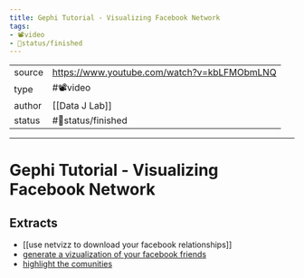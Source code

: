 ```yaml
---
title: Gephi Tutorial - Visualizing Facebook Network
tags:
- 📽️video
- 🚦status/finished
---
```



<table>
<tr>
<td> source </td>
<td> <a href="https://www.youtube.com/watch?v=kbLFMObmLNQ">https://www.youtube.com/watch?v=kbLFMObmLNQ</a> </td>
</tr>
<tr>
<td> type </td>
<td> #📽️video </td>
</tr>
<tr>
<td> author </td>
<td> [[Data J Lab]] </td>
</tr>
<tr>
<td> status </td>
<td> #🚦status/finished </td>
</tr>
</table>


---

# Gephi Tutorial - Visualizing Facebook Network

## Extracts
- [[use netvizz to download your facebook relationships]]
- [generate a vizualization of your facebook friends](/Extracts/generate%20a%20vizualization%20of%20your%20facebook%20friends.md)
- [highlight the comunities](/Extracts/highlight%20the%20comunities.md)
